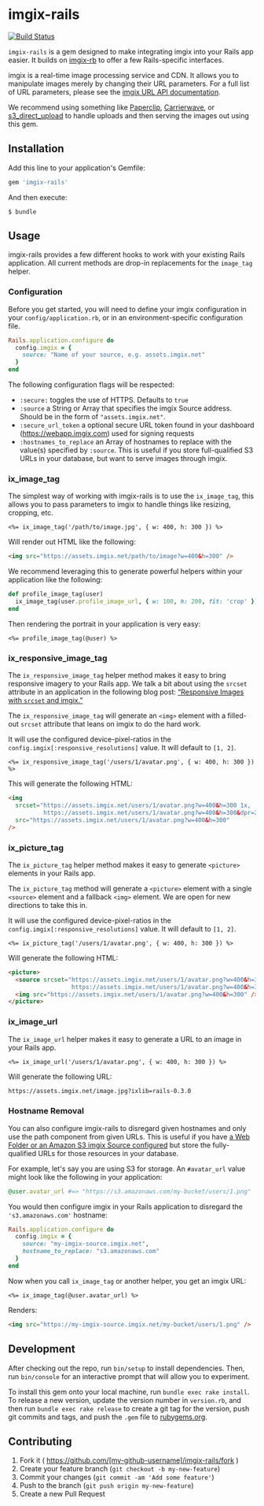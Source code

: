 # imgix-rails

[![Build Status](https://travis-ci.org/imgix/imgix-rails.png?branch=master)](https://travis-ci.org/imgix/imgix-rails)

`imgix-rails` is a gem designed to make integrating imgix into your Rails app easier. It builds on [imgix-rb](https://github.com/imgix/imgix-rb) to offer a few Rails-specific interfaces.

imgix is a real-time image processing service and CDN. It allows you to manipulate images merely by changing their URL parameters. For a full list of URL parameters, please see the [imgix URL API documentation](https://www.imgix.com/docs/reference).

We recommend using something like [Paperclip](https://github.com/thoughtbot/paperclip), [Carrierwave](https://github.com/carrierwaveuploader/carrierwave), or [s3_direct_upload](https://github.com/waynehoover/s3_direct_upload) to handle uploads and then serving the images out using this gem.

## Installation

Add this line to your application's Gemfile:

```ruby
gem 'imgix-rails'
```

And then execute:

    $ bundle

## Usage

imgix-rails provides a few different hooks to work with your existing Rails application. All current methods are drop-in replacements for the `image_tag` helper.

### Configuration

Before you get started, you will need to define your imgix configuration in your `config/application.rb`, or in an environment-specific configuration file.

```ruby
Rails.application.configure do
  config.imgix = {
    source: "Name of your source, e.g. assets.imgix.net"
  }
end
```

The following configuration flags will be respected:

- `:secure:` toggles the use of HTTPS. Defaults to `true`
- `:source` a String or Array that specifies the imgix Source address. Should be in the form of `"assets.imgix.net"`.
- `:secure_url_token` a optional secure URL token found in your dashboard (https://webapp.imgix.com) used for signing requests
- `:hostnames_to_replace` an Array of hostnames to replace with the value(s) specified by `:source`. This is useful if you store full-qualified S3 URLs in your database, but want to serve images through imgix.

### ix_image_tag

The simplest way of working with imgix-rails is to use the `ix_image_tag`, this allows you to pass parameters to imgix to handle things like resizing, cropping, etc.

```erb
<%= ix_image_tag('/path/to/image.jpg', { w: 400, h: 300 }) %>
```

Will render out HTML like the following:

```html
<img src="https://assets.imgix.net/path/to/image?w=400&h=300" />
```

We recommend leveraging this to generate powerful helpers within your application like the following:

```ruby
def profile_image_tag(user)
  ix_image_tag(user.profile_image_url, { w: 100, h: 200, fit: 'crop' })
end
```

Then rendering the portrait in your application is very easy:

```erb
<%= profile_image_tag(@user) %>
```

### ix_responsive_image_tag

The `ix_responsive_image_tag` helper method makes it easy to bring responsive imagery to your Rails app. We talk a bit about using the `srcset` attribute in an application in the following blog post: [“Responsive Images with `srcset` and imgix.”](http://blog.imgix.com/post/127012184664/responsive-images-with-srcset-imgix)

The `ix_responsive_image_tag` will generate an `<img>` element with a filled-out `srcset` attribute that leans on imgix to do the hard work.

It will use the configured device-pixel-ratios in the `config.imgix[:responsive_resolutions]` value. It will default to `[1, 2]`.

```erb
<%= ix_responsive_image_tag('/users/1/avatar.png', { w: 400, h: 300 }) %>
```

This will generate the following HTML:

```html
<img
  srcset="https://assets.imgix.net/users/1/avatar.png?w=400&h=300 1x,
          https://assets.imgix.net/users/1/avatar.png?w=400&h=300&dpr=2 2x"
  src="https://assets.imgix.net/users/1/avatar.png?w=400&h=300"
/>
```

### ix_picture_tag

The `ix_picture_tag` helper method makes it easy to generate `<picture>` elements in your Rails app.

The `ix_picture_tag` method will generate a `<picture>` element with a single `<source>` element and a fallback `<img>` element. We are open for new directions to take this in.

It will use the configured device-pixel-ratios in the `config.imgix[:responsive_resolutions]` value. It will default to `[1, 2]`.

```erb
<%= ix_picture_tag('/users/1/avatar.png', { w: 400, h: 300 }) %>
```

Will generate the following HTML:

```html
<picture>
  <source srcset="https://assets.imgix.net/users/1/avatar.png?w=400&h=300 1x,
                  https://assets.imgix.net/users/1/avatar.png?w=400&h=300&dpr=2 2x" />
  <img src="https://assets.imgix.net/users/1/avatar.png?w=400&h=300" />
</picture>
```

### ix_image_url

The `ix_image_url` helper makes it easy to generate a URL to an image in your Rails app.

```erb
<%= ix_image_url('/users/1/avatar.png', { w: 400, h: 300 }) %>
```

Will generate the following URL:

```html
https://assets.imgix.net/image.jpg?ixlib=rails-0.3.0
```

### Hostname Removal

You can also configure imgix-rails to disregard given hostnames and only use the path component from given URLs. This is useful if you have [a Web Folder or an Amazon S3 imgix Source configured](https://www.imgix.com/docs/tutorials/creating-sources) but store the fully-qualified URLs for those resources in your database.

For example, let's say you are using S3 for storage. An `#avatar_url` value might look like the following in your application:

```ruby
@user.avatar_url #=> "https://s3.amazonaws.com/my-bucket/users/1.png"
```

You would then configure imgix in your Rails application to disregard the `'s3.amazonaws.com'` hostname:

```ruby
Rails.application.configure do
  config.imgix = {
    source: "my-imgix-source.imgix.net",
    hostname_to_replace: "s3.amazonaws.com"
  }
end
```

Now when you call `ix_image_tag` or another helper, you get an imgix URL:

```erb
<%= ix_image_tag(@user.avatar_url) %>
```

Renders:

```html
<img src="https://my-imgix-source.imgix.net/my-bucket/users/1.png" />
```

## Development

After checking out the repo, run `bin/setup` to install dependencies. Then, run `bin/console` for an interactive prompt that will allow you to experiment.

To install this gem onto your local machine, run `bundle exec rake install`. To release a new version, update the version number in `version.rb`, and then run `bundle exec rake release` to create a git tag for the version, push git commits and tags, and push the `.gem` file to [rubygems.org](https://rubygems.org).

## Contributing

1. Fork it ( https://github.com/[my-github-username]/imgix-rails/fork )
2. Create your feature branch (`git checkout -b my-new-feature`)
3. Commit your changes (`git commit -am 'Add some feature'`)
4. Push to the branch (`git push origin my-new-feature`)
5. Create a new Pull Request
